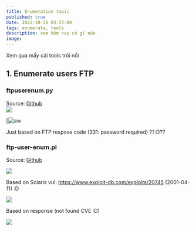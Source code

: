 ```yaml
---
title: Enumeration topic
published: true
date: 2022-10-26 03:33:00
tags: enumerate, tools
description: xem hôm nay có gì nào
image:
---
```

Xem qua mấy cái tools trôi nổi

## 1. Enumerate users FTP

### ftpuserenum.py

Source: [Github](https://github.com/bascoe10/FTPUsernameEnumeration)   
<img src="https://drive.google.com/file/d/1tJgpP3YNW06uPkKpENu_hnvWgwk2Pvty/preview">


[![aw](https://drive.google.com/file/d/1tJgpP3YNW06uPkKpENu_hnvWgwk2Pvty/preview)

Just based on FTP respose code (331: password required)  ??:D??   


### ftp-user-enum.pl

Source: [Github](https://github.com/pentestmonkey/ftp-user-enum)   

![](https://drive.google.com/file/d/1Am_lyCXYO16XyiwV1u7zzteEgmy8LZNG/preview)   

Based on Solaris vul: https://www.exploit-db.com/exploits/20745 (2001-04-11) :D   

![](https://drive.google.com/file/d/1iRNZguuSi_ABewxag8vx1WwddRqp4QXe/preview)  

Based on response (not found CVE :D)   

![](https://drive.google.com/file/d/16km0KsjP0fcs7qo4cbJf9G7vewK6N2CX/preview)   
